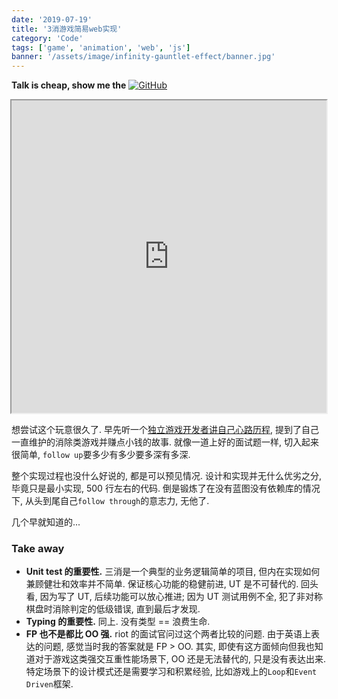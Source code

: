 ```yaml
---
date: '2019-07-19'
title: '3消游戏简易web实现'
category: 'Code'
tags: ['game', 'animation', 'web', 'js']
banner: '/assets/image/infinity-gauntlet-effect/banner.jpg'
---
```


**Talk is cheap, show me the** [![GitHub](https://img.shields.io/github/forks/noru/3-match.svg?label=Souce%20Code&style=social)](https://github.com/noru/3-match)

<iframe src="https://blog.xiuz.hu/3-match/dist/index.html" width="100%" height="500" style="max-width:600px;margin-left:50%;transform:translateX(-50%);"></iframe>

想尝试这个玩意很久了. 早先听一个[独立游戏开发者讲自己心路历程](https://www.youtube.com/watch?v=JmwbYl6f11c), 提到了自己一直维护的消除类游戏并赚点小钱的故事. 就像一道上好的面试题一样, 切入起来很简单, `follow up`要多少有多少要多深有多深.

整个实现过程也没什么好说的, 都是可以预见情况. 设计和实现并无什么优劣之分, 毕竟只是最小实现, 500 行左右的代码. 倒是锻炼了在没有蓝图没有依赖库的情况下, 从头到尾自己`follow through`的意志力, 无他了.

几个早就知道的...

### Take away

- **Unit test 的重要性.** 三消是一个典型的业务逻辑简单的项目, 但内在实现如何兼顾健壮和效率并不简单. 保证核心功能的稳健前进, UT 是不可替代的. 回头看, 因为写了 UT, 后续功能可以放心推进; 因为 UT 测试用例不全, 犯了非对称棋盘时消除判定的低级错误, 直到最后才发现.
- **Typing 的重要性.** 同上. 没有类型 == 浪费生命.
- **FP 也不是都比 OO 强.** riot 的面试官问过这个两者比较的问题. 由于英语上表达的问题, 感觉当时我的答案就是 FP > OO. 其实, 即使有这方面倾向但我也知道对于游戏这类强交互重性能场景下, OO 还是无法替代的, 只是没有表达出来. 特定场景下的设计模式还是需要学习和积累经验, 比如游戏上的`Loop`和`Event Driven`框架.
